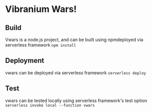 # Vibranium Wars!

## Build
Vwars is a node.js project, and can be built using npmdeployed via serverless framework
`npm install`

## Deployment
vwars can be deployed via serverless framework
`serverless deploy`

## Test
vwars can be tested locally using serverless framework's test option
`serverless invoke local --function vwars`
